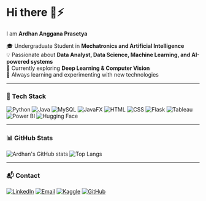 # Hi there 👋⚡  
I am **Ardhan Anggana Prasetya**

🎓 Undergraduate Student in **Mechatronics and Artificial Intelligence**  
💡 Passionate about **Data Analyst, Data Science, Machine Learning, and AI-powered systems**  
🚀 Currently exploring **Deep Learning & Computer Vision**  
🧩 Always learning and experimenting with new technologies  

---

### 🔧 Tech Stack
![Python](https://img.shields.io/badge/Python-3776AB?style=flat&logo=python&logoColor=white)
![Java](https://img.shields.io/badge/Java-ED8B00?style=flat&logo=openjdk&logoColor=white)
![MySQL](https://img.shields.io/badge/MySQL-005C84?style=flat&logo=mysql&logoColor=white)
![JavaFX](https://img.shields.io/badge/JavaFX-5382A1?style=flat&logo=java&logoColor=white)
![HTML](https://img.shields.io/badge/HTML5-E34F26?style=flat&logo=html5&logoColor=white)
![CSS](https://img.shields.io/badge/CSS3-1572B6?style=flat&logo=css3&logoColor=white)
![Flask](https://img.shields.io/badge/Flask-000000?style=flat&logo=flask&logoColor=white)
![Tableau](https://custom-icon-badges.demolab.com/badge/Tableau-0176D3?logo=tableau&logoColor=fff)
![Power BI](https://custom-icon-badges.demolab.com/badge/Power%20BI-F1C912?logo=power-bi&logoColor=fff)
![Hugging Face](https://img.shields.io/badge/Hugging%20Face-FFD21E?logo=huggingface&logoColor=000)

---

### 📊 GitHub Stats
![Ardhan's GitHub stats](https://github-readme-stats.vercel.app/api?username=Ardhan807&show_icons=true&theme=tokyonight)
![Top Langs](https://github-readme-stats.vercel.app/api/top-langs/?username=Ardhan807&layout=compact&theme=tokyonight)

---

### 📬 Contact
[![LinkedIn](https://custom-icon-badges.demolab.com/badge/LinkedIn-0A66C2?logo=linkedin-white&logoColor=fff)](www.linkedin.com/in/ardhan-anggana-prasetya-435388294)
[![Email](https://img.shields.io/badge/Email-angganaardhan@gmail.com-red?style=flat&logo=gmail)](mailto:angganaardhan@gmail.com)
[![Kaggle](https://img.shields.io/badge/Kaggle-20BEFF?logo=kaggle&logoColor=fff)](https://www.kaggle.com/ardhananggana)
[![GitHub](https://img.shields.io/badge/GitHub-ArdhanAnggana-black?style=flat&logo=github)](https://github.com/Ardhan807)

